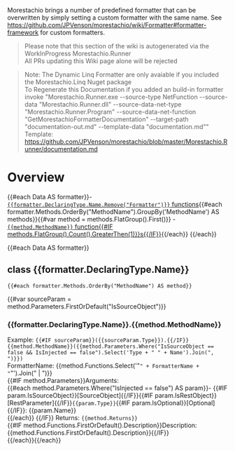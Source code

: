 ﻿Morestachio brings a number of predefined formatter that can be overwritten by simply setting a custom formatter with the same name. 
See https://github.com/JPVenson/morestachio/wiki/Formatter#formatter-framework for custom formatters.

> Please note that this section of the wiki is autogenerated via the WorkInProgress Morestachio.Runner   
> All PRs updating this Wiki page alone will be rejected

> Note: The Dynamic Linq Formatter are only avaiable if you included the Morestachio.Linq Nuget package   
> To Regenerate this Documentation if you added an build-in formatter invoke "Morestachio.Runner.exe --source-type NetFunction --source-data "Morestachio.Runner.dll" --source-data-net-type "Morestachio.Runner.Program" --source-data-net-function "GetMorestachioFormatterDocumentation" --target-path "documentation-out.md" --template-data "documentation.md""   
> Template: https://github.com/JPVenson/morestachio/blob/master/Morestachio.Runner/documentation.md
# Overview

{{#each Data AS formatter}}- [`{{formatter.DeclaringType.Name.Remove("Formatter")}}` functions](#class-{{formatter.DeclaringType.Name}}){{#each formatter.Methods.OrderBy("MethodName").GroupBy('MethodName') AS methods}}{{#var method = methods.FlatGroup().First()}}
    - [`{{method.MethodName}}` function{{#IF methods.FlatGroup().Count().GreaterThen(1)}}s{{/IF}}](#{{formatter.DeclaringType.Name}}{{method.MethodName}}){{/each}}
{{/each}}

{{#each Data AS formatter}}
## class {{formatter.DeclaringType.Name}}
	{{#each formatter.Methods.OrderBy("MethodName") AS method}}
{{#var sourceParam = method.Parameters.FirstOrDefault("IsSourceObject")}}
### {{formatter.DeclaringType.Name}}.{{method.MethodName}}
Example: `{{#IF sourceParam}}({{sourceParam.Type}}).{{/IF}}{{method.MethodName}}({{method.Parameters.Where("IsSourceObject == false && IsInjected == false").Select('Type + " " + Name').Join(", ")}})`   
FormatterName: {{method.Functions.Select('"`" + FormatterName + "`"').Join(" | ")}}   
{{#IF method.Parameters}}Arguments:  
{{#each method.Parameters.Where("IsInjected == false") AS param}}- {{#IF param.IsSourceObject}}[SourceObject]{{/IF}}{{#IF param.IsRestObject}}[RestParameter]{{/IF}}`{{param.Type}}`{{#IF param.IsOptional}}[Optional]{{/IF}}: {{param.Name}}  
{{/each}}
{{/IF}}
Returns: `{{method.Returns}}`   
{{#IF method.Functions.FirstOrDefault().Description}}Description:  
{{method.Functions.FirstOrDefault().Description}}{{/IF}}   
{{/each}}{{/each}}